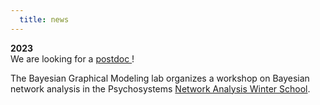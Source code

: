 ```yaml
---
  title: news
---
```


**2023**</br>
We are looking for a <a href = "https://vacatures.uva.nl/UvA/job/Postdoctoral-Researcher-in-Bayesian-Graphical-Modeling/765324902/">postdoc </a>! 
</br>

The Bayesian Graphical Modeling lab organizes a workshop on Bayesian network analysis in the Psychosystems <a href = "http://psychosystems.org/networks-winter-school-2023/">Network Analysis Winter School</a>.

